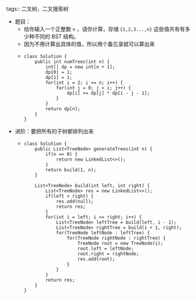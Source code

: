 tags:: 二叉树，二叉搜索树

- 题目：
	- 给你输入一个正整数 `n` ，请你计算，存储 `{1,2,3...,n}` 这些值共有有多少种不同的 BST 结构。
	- 因为不用计算出具体的值，所以用个备忘录就可以算出来
	- ```
	  class Solution {
	      public int numTrees(int n) {
	          int[] dp = new int[n + 1];
	          dp[0] = 1;
	          dp[1] = 1;
	          for(int i = 2; i <= n; i++) {
	              for(int j = 0; j < i; j++) {
	                  dp[i] += dp[j] * dp[i - j - 1];
	              }
	          }
	          return dp[n];
	      }
	  }
	  ```
- 进阶：要把所有的子树都排列出来
	- ```
	  class Solution {
	      public List<TreeNode> generateTrees(int n) {
	          if(n == 0) {
	              return new LinkedList<>();
	          }
	          return build(1, n);
	      }
	  
	      List<TreeNode> build(int left, int right) {
	          List<TreeNode> res = new LinkedList<>();
	          if(left > right) {
	              res.add(null);
	              return res;
	          }
	          for(int i = left; i <= right; i++) {
	              List<TreeNode> leftTree = build(left, i - 1);
	              List<TreeNode> rightTree = build(i + 1, right);
	              for(TreeNode leftNode : leftTree) {
	                  for(TreeNode rightNode : rightTree) {
	                      TreeNode root = new TreeNode(i);
	                      root.left = leftNode;
	                      root.right = rightNode;
	                      res.add(root);
	                  }
	              }
	          }
	          return res;
	      }
	  }
	  ```
